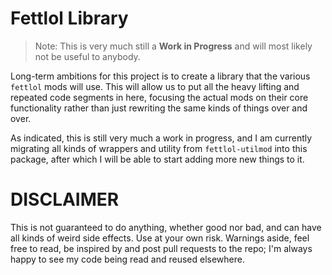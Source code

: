 # Fettlol Library

> Note: This is very much still a **Work in Progress** and will most likely not be useful to anybody.

Long-term ambitions for this project is to create a library that the various `fettlol` mods will use. This will allow
us to put all the heavy lifting and repeated code segments in here, focusing the actual mods on their core functionality
rather than just rewriting the same kinds of things over and over.

As indicated, this is still very much a work in progress, and I am currently migrating all kinds of wrappers and utility
from `fettlol-utilmod` into this package, after which I will be able to start adding more new things to it.

# DISCLAIMER

This is not guaranteed to do anything, whether good nor bad, and can have all kinds of weird side effects. Use at your
own risk. Warnings aside, feel free to read, be inspired by and post pull requests to the repo; I'm always happy to see
my code being read and reused elsewhere.
